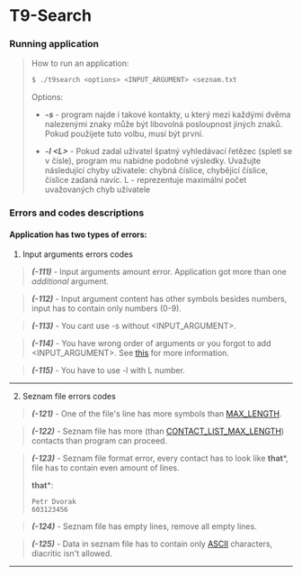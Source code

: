 # T9-Search

### Running application

>
> How to run an application:
> ```bash
> $ ./t9search <options> <INPUT_ARGUMENT> <seznam.txt
> ```
> Options:
> * ***-s*** - program najde i takové kontakty, u který mezi každými dvěma nalezenými znaky může být libovolná posloupnost jiných znaků. Pokud použijete tuto volbu, musí být první.
> 
> 
> * ***-l \<L>*** - Pokud zadal uživatel špatný vyhledávací řetězec (spletl se v čísle), program mu nabídne podobné výsledky. Uvažujte následující chyby uživatele: chybná číslice, chybějící číslice, číslice zadaná navíc.
> L - reprezentuje maximální počet uvažovaných chyb uživatele

[//]: # (### Basic Testing)

[//]: # ()
[//]: # (>)

[//]: # (> How to test an application:)

[//]: # (> ```bash)

[//]: # (> $ python3 ./test.py t9search --bonus <1-2>)

[//]: # (> ```)

[//]: # (> Test some output and errors.)

### Errors and codes descriptions

#### Application has two types of errors:

1. Input arguments errors codes
> ***(-111)*** - Input arguments amount error. Application got more than one *additional* argument.


> ***(-112)*** - Input argument content has other symbols besides numbers, input has to contain only numbers (0-9).

> ***(-113)*** - You cant use -s without <INPUT_ARGUMENT>.

> ***(-114)*** - You have wrong order of arguments or you forgot to add <INPUT_ARGUMENT>. See [this](#running-application) for more information.

> ***(-115)*** - You have to use -l with L number. 
***
2. Seznam file errors codes
> ***(-121)*** - One of the file's line has more symbols than [MAX_LENGTH](https://github.com/xshche05/t9search/blob/86833ec2238c6a4bfbcdc602c28300a8449d9402/main.c#L4).

> ***(-122)*** - Seznam file has more (than [CONTACT_LIST_MAX_LENGTH](https://github.com/xshche05/t9search/blob/86833ec2238c6a4bfbcdc602c28300a8449d9402/main.c#L5)) contacts than program can proceed.

> ***(-123)*** - Seznam file format error, every contact has to look like **that***, file has to contain even amount of lines.
>
> **that***:
> ```text
> Petr Dvorak
> 603123456
> ```

> ***(-124)*** - Seznam file has empty lines, remove all empty lines.

> ***(-125)*** - Data in seznam file has to contain only [ASCII](https://www.asciitable.com/) characters, diacritic isn't allowed.
***